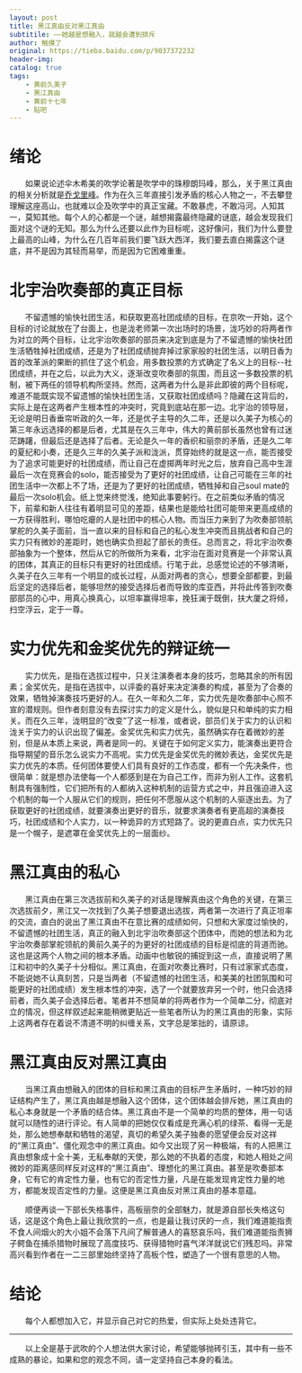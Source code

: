 ```yaml
---
layout: post
title: 黑江真由反对黑江真由
subtitile: ——她越是想融入，就越会遭到排斥
author: 触摸了
original: https://tieba.baidu.com/p/9037372232
header-img: 
catalog: true
tags:
    - 黄前久美子
    - 黑江真由
    - 黄前十七年
    - 贴吧
---
```

# 绪论

&emsp;&emsp;如果说论述伞木希美的吹学论著是吹学中的珠穆朗玛峰，那么，关于黑江真由的相关分析就是[乔戈里峰](https://baike.baidu.com/item/%E4%B9%94%E6%88%88%E9%87%8C%E5%B3%B0)。作为在久三年直接引发矛盾的核心人物之一，不去攀登理解这座高山，也就难以企及吹学中的真正宝藏。不敢暴虎，不敢冯河。人知其一，莫知其他。每个人的心都是一个谜，越想揭露最终隐藏的谜底，越会发现我们面对这个谜的无知。那么为什么还要以此作为目标呢，这好像问，我们为什么要登上最高的山峰，为什么在几百年前我们要飞跃大西洋，我们要去直白揭露这个谜底，并不是因为其轻而易举，而是因为它困难重重。

# 北宇治吹奏部的真正目标

&emsp;&emsp;不留遗憾的愉快社团生活，和获取更高社团成绩的目标，在京吹一开始，这个目标的讨论就放在了台面上，也是泷老师第一次出场时的场景，泷巧妙的将两者作为对立的两个目标，让北宇治吹奏部的部员来决定到底是为了不留遗憾的愉快社团生活牺牲掉社团成绩，还是为了社团成绩抛弃掉过家家般的社团生活，以明日香为首的改革派的果断的抓住了这个机会，用多数投票的方式确定了名义上的目标--社团成绩，并在之后，以此为大义，逐渐改变吹奏部的氛围，而且这一多数投票的机制，被下两任的领导机构所坚持。然而，这两者为什么是非此即彼的两个目标呢，难道不能既实现不留遗憾的愉快社团生活，又获取社团成绩吗？隐藏在这背后的，实际上是在这两者产生根本性的冲突时，究竟到底站在那一边。北宇治的领导层，无论是明日香垂帘听政的久一年，还是优子主导的久二年，还是以久美子为核心的第三年永远选择的都是后者，尤其是在久三年中，伟大的黄前部长虽然也曾有过迷茫踌躇，但最后还是选择了后者。无论是久一年的香织和丽奈的矛盾，还是久二年的夏纪和小奏，还是久三年的久美子派和泷派，贯穿始终的就是这一点，能否接受为了追求可能更好的社团成绩，而让自己在虚掷两年时光之后，放弃自己高中生涯最后一次在竞赛会的solo，能否接受为了更好的社团成绩，让自己可能在三年的社团生活中一次都上不了场，还是为了更好的社团成绩，牺牲掉和自己soul mate的最后一次solo机会。纸上觉来终觉浅，绝知此事要躬行。在之前类似矛盾的情况下，前辈和新人往往有着明显可见的差距，结果也是能给社团可能带来更高成绩的一方获得胜利，哪怕吃瘪的人是社团中的核心人物。而当压力来到了为吹奏部领航掌舵的久美子面前，当一直以来的目标和自己的私心发生冲突而且挑战者和自己的实力只有微妙的差距时，她也确实负担起了部长的责任。总而言之，将北宇治吹奏部抽象为一个整体，然后从它的所做所为来看，北宇治在面对竞赛是一个非常认真的团体，其真正的目标只有更好的社团成绩。行笔于此，总感觉论述的不够清晰，久美子在久三年有一个明显的成长过程，从面对两者的贪心，想要全部都要，到最后坚定的选择后者，能够坦然的接受选择后者而导致的库亚西，并将此传答到吹奏部部员的心中，用真心换真心，以坦率赢得坦率，挽狂澜于既倒，扶大厦之将倾，扫空浮云，定于一尊。

# 实力优先和金奖优先的辩证统一

&emsp;&emsp;实力优先，是指在选拔过程中，只关注演奏者本身的技巧，忽略其余的所有因素；金奖优先，是指在选拔中，以评委的喜好来决定演奏的构成，甚至为了合奏的效果，牺牲掉演奏技巧更好的人。在久一年和久二年，实力优先是吹奏部中心照不宣的潜规则。但作者刻意没有去探讨实力的定义是什么，貌似是只和单纯的实力相关。而在久三年，泷明显的“改变”了这一标准，或者说，部员们关于实力的认识和泷关于实力的认识出现了偏差。金奖优先和实力优先，虽然确实存在着微妙的差别，但是从本质上来说，两者是同一的。关键在于如何定义实力，能演奏出更符合指导期望的音乐怎么说实力不高呢。实力优先是金奖优先的微妙表达，金奖优先是实力优先的本质。任何团体要使人们具有良好的工作态度，都有一个先决条件，也很简单：就是想办法使每一个人都感到是在为自己工作，而非为别人工作。这套机制具有强制性，它们把所有的人都纳入这种机制的运营方式之中，并且强迫进入这个机制的每一个人服从它们的规则，把任何不愿服从这个机制的人驱逐出去。为了获取更好的社团成绩，就要演奏出更好的音乐，就要求演奏者有更高超的演奏技巧，社团成绩和个人实力，以一种诡异的方式短路了。说的更直白点，实力优先只是一个幌子，是遮罩在金奖优先上的一层面纱。

# 黑江真由的私心

&emsp;&emsp;黑江真由在第三次选拔前和久美子的对话是理解真由这个角色的关键，在第三次选拔前夕，黑江又一次找到了久美子想要退出选拔，两者第一次进行了真正坦率的交流，直白的说出了黑江真由不在意比赛的成绩如何，只想和大家度过愉快的，不留遗憾的社团生活，真正的融入到北宇治吹奏部这个团体中，而她的想法和为北宇治吹奏部掌舵领航的黄前久美子的为更好的社团成绩的目标是彻底的背道而驰。这也是这两个人物之间的根本矛盾。动画中也敏锐的捕捉到这一点，直接说明了黑江和初中的久美子十分相似。黑江真由，在面对吹奏比赛时，只有过家家式态度，不能说她不认真刻苦，只是当两者（不留遗憾的社团生活，和美美的社团氛围和可能更好的社团成绩）发生根本性的冲突，选了一个就要放弃另一个时，他只会选择前者，而久美子会选择后者。笔者并不想简单的将两者作为一个简单二分，彻底对立的情况，但这样叙述起来能稍微更贴近一些笔者所认为的黑江真由的形象，实际上这两者存在着说不清道不明的纠缠关系，文字总是笨拙的，请原谅。

# 黑江真由反对黑江真由

&emsp;&emsp;当黑江真由想融入的团体的目标和黑江真由的目标产生矛盾时，一种巧妙的辩证结构产生了，黑江真由越是想融入这个团体，这个团体越会排斥她，黑江真由的私心本身就是一个矛盾的结合体。黑江真由不是一个简单的均质的整体，用一句话就可以随性的进行评论。有人简单的把她仅仅看成是充满心机的绿茶、看得一无是处，那么她想奉献和牺牲的渴望，真切的希望久美子独奏的愿望便会反对这祥的“黑江真由”、僵化观念中的黑江真由。如今又出现了另一种极端，有的人把黑江真由想象成十全十美，无私奉献的天使，那么她的不执着的态度，和她人相处之间微妙的距离感同样反对这样的“黑江真由”、理想化的黑江真由。甚至是吹奏部本身，它有它的肯定性力量，也有它的否定性力量，凡是在能发现肯定性力量的地方，都能发现否定性的力量。这便是黑江真由反对黑江真由的基本意蕴。

&emsp;&emsp;顺便再谈一下部长失格事件，高板丽奈的全部魅力，就是源自部长失格这句话，这是这个角色上最让我欣赏的一点，也是最让我讨厌的一点，我们难道能指责不食人间烟火的大小姐不会落下凡间了解普通人的喜怒哀乐吗，我们难道能指责狮子鳄鱼在捕杀猎物时展现了高度技巧、获得猎物时喜气洋洋就说它们残忍吗。非常高兴看到作者在一二三部里始终坚持了高板个性，塑造了一个很有意思的人物。

# 结论

&emsp;&emsp;每个人都想加入它，并显示自己对它的热爱，但实际上处处违背它。

* * *

&emsp;&emsp;以上全是基于武吹的个人想法供大家讨论，希望能够抛砖引玉，其中有一些不成熟的暴论，如果和您的观念不同，请一定坚持自己本身的看法。
